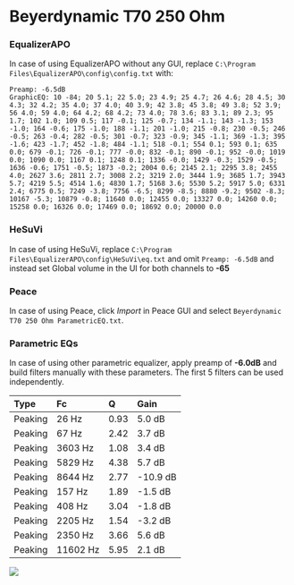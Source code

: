 # Beyerdynamic T70 250 Ohm

### EqualizerAPO
In case of using EqualizerAPO without any GUI, replace `C:\Program Files\EqualizerAPO\config\config.txt`
with:
```
Preamp: -6.5dB
GraphicEQ: 10 -84; 20 5.1; 22 5.0; 23 4.9; 25 4.7; 26 4.6; 28 4.5; 30 4.3; 32 4.2; 35 4.0; 37 4.0; 40 3.9; 42 3.8; 45 3.8; 49 3.8; 52 3.9; 56 4.0; 59 4.0; 64 4.2; 68 4.2; 73 4.0; 78 3.6; 83 3.1; 89 2.3; 95 1.7; 102 1.0; 109 0.5; 117 -0.1; 125 -0.7; 134 -1.1; 143 -1.3; 153 -1.0; 164 -0.6; 175 -1.0; 188 -1.1; 201 -1.0; 215 -0.8; 230 -0.5; 246 -0.5; 263 -0.4; 282 -0.5; 301 -0.7; 323 -0.9; 345 -1.1; 369 -1.3; 395 -1.6; 423 -1.7; 452 -1.8; 484 -1.1; 518 -0.1; 554 0.1; 593 0.1; 635 0.0; 679 -0.1; 726 -0.1; 777 -0.0; 832 -0.1; 890 -0.1; 952 -0.0; 1019 0.0; 1090 0.0; 1167 0.1; 1248 0.1; 1336 -0.0; 1429 -0.3; 1529 -0.5; 1636 -0.6; 1751 -0.5; 1873 -0.2; 2004 0.6; 2145 2.1; 2295 3.8; 2455 4.0; 2627 3.6; 2811 2.7; 3008 2.2; 3219 2.0; 3444 1.9; 3685 1.7; 3943 5.7; 4219 5.5; 4514 1.6; 4830 1.7; 5168 3.6; 5530 5.2; 5917 5.0; 6331 2.4; 6775 0.5; 7249 -3.8; 7756 -6.5; 8299 -8.5; 8880 -9.2; 9502 -8.3; 10167 -5.3; 10879 -0.8; 11640 0.0; 12455 0.0; 13327 0.0; 14260 0.0; 15258 0.0; 16326 0.0; 17469 0.0; 18692 0.0; 20000 0.0
```

### HeSuVi
In case of using HeSuVi, replace `C:\Program Files\EqualizerAPO\config\HeSuVi\eq.txt` and omit `Preamp:
-6.5dB` and instead set Global volume in the UI for both channels to **-65**

### Peace
In case of using Peace, click *Import* in Peace GUI and select `Beyerdynamic T70 250 Ohm ParametricEQ.txt`.

### Parametric EQs
In case of using other parametric equalizer, apply preamp of **-6.0dB** and build filters manually with
these parameters. The first 5 filters can be used independently.

| Type    | Fc       |    Q | Gain     |
|:--------|:---------|:-----|:---------|
| Peaking | 26 Hz    | 0.93 | 5.0 dB   |
| Peaking | 67 Hz    | 2.42 | 3.7 dB   |
| Peaking | 3603 Hz  | 1.08 | 3.4 dB   |
| Peaking | 5829 Hz  | 4.38 | 5.7 dB   |
| Peaking | 8644 Hz  | 2.77 | -10.9 dB |
| Peaking | 157 Hz   | 1.89 | -1.5 dB  |
| Peaking | 408 Hz   | 3.04 | -1.8 dB  |
| Peaking | 2205 Hz  | 1.54 | -3.2 dB  |
| Peaking | 2350 Hz  | 3.66 | 5.6 dB   |
| Peaking | 11602 Hz | 5.95 | 2.1 dB   |

![](https://raw.githubusercontent.com/jaakkopasanen/AutoEq/master/results/innerfidelity/sbaf-serious/Beyerdynamic%20T70%20250%20Ohm/Beyerdynamic%20T70%20250%20Ohm.png)